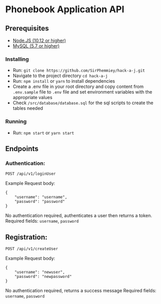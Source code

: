 # Phonebook Application API

## Prerequisites

* [Node.JS (10.12 or higher)](https://nodejs.org/en/)
* [MySQL (5.7 or higher)](https://www.mysql.com/downloads/)

### Installing
* Run: ```git clone https://github.com/SirPhemmiey/hack-a-j.git```
* Navigate to the project directory ```cd hack-a-j```
* Run: ```npm install``` or ```yarn``` to install dependencies
* Create a .env file in your root directory and copy content from ```.env.sample``` file to ```.env``` file and set environment variables with the appropriate values
* Check ```/src/database/database.sql``` for the sql scripts to create the tables needed

### Running
* Run: ```npm start``` or ```yarn start```

## Endpoints

### Authentication:

`POST /api/v1/loginUser`

Example Request body:
```
{
	"username": "username",
	"password": "password"
}
```
No authentication required, authenticates a user then returns a token.
Required fields: `username`, `password`

## Registration:

`POST /api/v1/createUser`

Example Request body:
```
{
	"username": "newuser",
	"password": "newpassword"
}
```
No authentication required, returns a success message
Required fields: `username`, `password`


